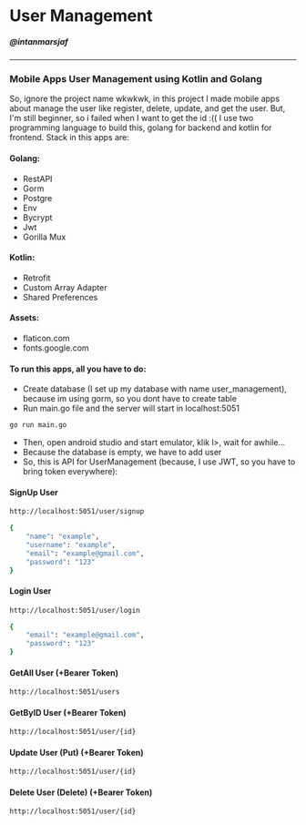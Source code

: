 # User Management
##### @intanmarsjaf
-----------------------
### Mobile Apps User Management using Kotlin and Golang
So, ignore the project name wkwkwk, in this project I made mobile apps about manage the user like register, delete, update, and get the user. But, I'm still beginner, so i failed when I want to get the id :((
I use two programming language to build this, golang for backend and kotlin for frontend. Stack in this apps are:
#### Golang:
+ RestAPI
+ Gorm
+ Postgre
+ Env
+ Bycrypt
+ Jwt
+ Gorilla Mux
#### Kotlin:
+ Retrofit
+ Custom Array Adapter
+ Shared Preferences
#### Assets:
+ flaticon.com
+ fonts.google.com

#### To run this apps, all you have to do:
+ Create database (I set up my database with name user_management), because im using gorm, so you dont have to create table
+ Run main.go file and the server will start in localhost:5051
```sh
go run main.go
```
+ Then, open android studio and start emulator, klik l>, wait for awhile...
+ Because the database is empty, we have to add user
+ So, this is API for UserManagement (because, I use JWT, so you have to bring token everywhere):
#### SignUp User
```sh
http://localhost:5051/user/signup
```
```sh
{
    "name": "example",
    "username": "example",
    "email": "example@gmail.com",
    "password": "123"
}
```
#### Login User
```sh
http://localhost:5051/user/login
```
```sh
{
    "email": "example@gmail.com",
    "password": "123"
}
```
#### GetAll User (+Bearer Token)
```sh
http://localhost:5051/users
```
#### GetByID User (+Bearer Token)
```sh
http://localhost:5051/user/{id}
```
#### Update User (Put) (+Bearer Token)
```sh
http://localhost:5051/user/{id}
```
#### Delete User (Delete) (+Bearer Token)
```sh
http://localhost:5051/user/{id}
```
